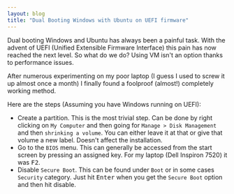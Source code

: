 ```yaml
---
layout: blog
title: "Dual Booting Windows with Ubuntu on UEFI firmware"
---
```


Dual booting Windows and Ubuntu has always been a painful task. With the advent of UEFI (Unified Extensible Firmware Interface) this pain has now reached the next level. So what do we do? Using VM isn't an option thanks to performance issues.

After numerous experimenting on my poor laptop (I guess I used to screw it up almost once a month) I finally found a foolproof (almost!) completely working method.

Here are the steps (Assuming you have Windows running on UEFI):

* Create a partition. This is the most trivial step. Can be done by right clicking on `My Computer` and then going for `Manage > Disk Management` and then `shrinking a volume`. You can either leave it at that or give that volume a new label. Doesn't affect the installation.
* Go to the `BIOS` menu. This can generally be accessed from the start screen by pressing an assigned key. For my laptop (Dell Inspiron 7520) it was <kbd>F2</kbd>.
* Disable `Secure Boot`. This can be found under `Boot` or in some cases `Security` category. Just hit <kbd>Enter</kbd> when you get the `Secure Boot` option and then hit disable.
